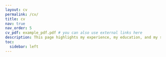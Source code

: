 ```yaml
---
layout: cv
permalink: /cv/
title: cv
nav: true
nav_order: 5
cv_pdf: example_pdf.pdf # you can also use external links here
description: This page highlights my experience, my education, and my skills.
toc:
  sidebar: left
---
```

